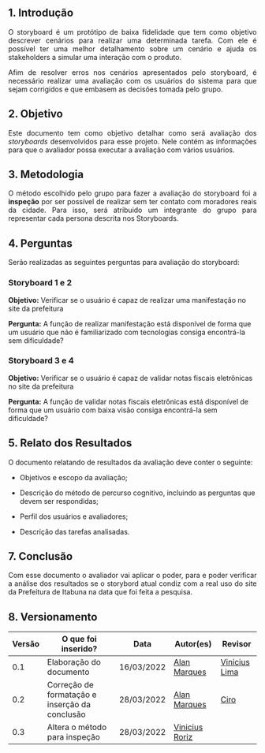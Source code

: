## 1. Introdução
<p align='justify'>
  O storyboard é um protótipo de baixa fidelidade que tem como objetivo descrever cenários para realizar uma determinada tarefa.
  Com ele é possível ter uma melhor detalhamento sobre um cenário e ajuda os stakeholders a simular uma interação com o produto.
</p>
<p align='justify'>
  Afim de resolver erros nos cenários apresentados pelo storyboard, é necessário realizar uma avaliação com os usuários do sistema para que sejam corrigidos e que embasem as decisões tomada pelo grupo.
</p>

## 2. Objetivo
<p align='justify'>
  Este documento tem como objetivo detalhar como será avaliação dos <i>storyboards</i> desenvolvidos para esse projeto.
  Nele contém as informações para que o avaliador possa executar a avaliação com vários usuários.
</p>

## 3. Metodologia
<p align='justify'>
  O método escolhido pelo grupo para fazer a avaliação do storyboard foi a <b>inspeção</b> por ser possível de realizar sem ter contato com moradores reais da cidade.
  Para isso, será atribuido um integrante do grupo para representar cada persona descrita nos Storyboards.
</p>

## 4. Perguntas
<p align='justify'>
Serão realizadas as seguintes perguntas para avaliação do storyboard:
</p>

### Storyboard 1 e 2
<b>Objetivo:</b> Verificar se o usuário é capaz de realizar uma manifestação no site da prefeitura

<b>Pergunta:</b> A função de realizar manifestação está disponível de forma que um usuário que não é familiarizado com tecnologias consiga encontrá-la sem dificuldade?

### Storyboard 3 e 4
<b>Objetivo:</b> Verificar se o usuário é capaz de validar notas fiscais eletrônicas no site da prefeitura

<b>Pergunta:</b> A função de validar notas fiscais eletrônicas está disponível de forma que um usuário com baixa visão consiga encontrá-la sem dificuldade?

## 5. Relato dos Resultados

O documento relatando de resultados da avaliação deve conter o seguinte:

- Objetivos e escopo da avaliação;

- Descrição do método de percurso cognitivo, incluindo as perguntas que devem ser respondidas;

- Perfil dos usuários e avaliadores;

- Descrição das tarefas analisadas.

## 7. Conclusão
<p align='justify'>
    Com esse documento o avaliador vai aplicar o poder, para e poder verificar a análise dos resultados se o storybord atual condiz com a real uso do site da Prefeitura de Itabuna na data que foi feita a pesquisa.
</p>

## 8. Versionamento
Versão |  O que foi inserido? | Data | Autor(es)| Revisor |
---- |----- | ---- | ---- | ---- |
0.1| Elaboração do documento | 16/03/2022 | [Alan Marques](https://github.com/alan-ms) | [Vinicius Lima](https://github.com/vinelime) |
0.2| Correção de formatação e inserção da conclusão | 28/03/2022 | [Alan Marques](https://github.com/alan-ms) | [Ciro](https://github.com/ciro-c) |
0.3| Altera o método para inspeção | 28/03/2022| [Vinicius Roriz](https://github.com/viniciusroriz)| |


